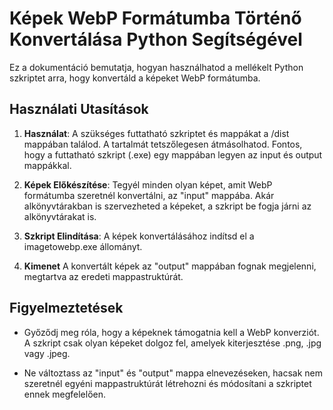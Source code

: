 # Képek WebP Formátumba Történő Konvertálása Python Segítségével

Ez a dokumentáció bemutatja, hogyan használhatod a mellékelt Python szkriptet arra, hogy konvertáld a képeket WebP formátumba.

## Használati Utasítások

1. **Használat**: A szükséges futtatható szkriptet és mappákat a /dist mappában találod. A tartalmát tetszőlegesen átmásolhatod. Fontos, hogy a futtatható szkript (.exe) egy mappában legyen az input és output mappákkal.

2. **Képek Előkészítése**: Tegyél minden olyan képet, amit WebP formátumba szeretnél konvertálni, az "input" mappába. Akár alkönyvtárakban is szervezheted a képeket, a szkript be fogja járni az alkönyvtárakat is.
3. **Szkript Elindítása**: A képek konvertálásához indítsd el a imagetowebp.exe állományt.
4. **Kimenet** A konvertált képek az "output" mappában fognak megjelenni, megtartva az eredeti mappastruktúrát.

## Figyelmeztetések
- Győződj meg róla, hogy a képeknek támogatnia kell a WebP konverziót. A szkript csak olyan képeket dolgoz fel, amelyek kiterjesztése .png, .jpg vagy .jpeg.

- Ne változtass az "input" és "output" mappa elnevezéseken, hacsak nem szeretnél egyéni mappastruktúrát létrehozni és módosítani a szkriptet ennek megfelelően.

